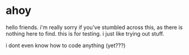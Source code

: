 # ahoy

hello friends. i'm really sorry if you've stumbled across this, as there is nothing here to find.
this is for testing. i just like trying out stuff. 


i dont even know how to code anything (yet???)
